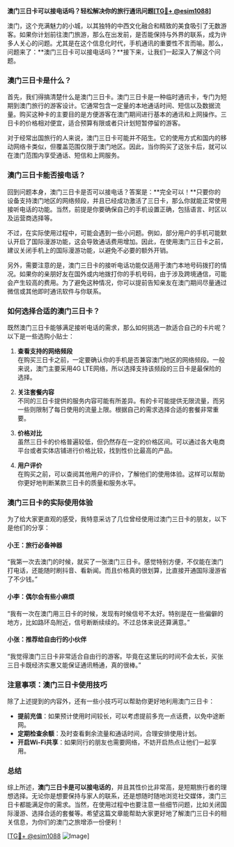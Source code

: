 **澳门三日卡可以接电话吗？轻松解决你的旅行通讯问题[[TG💪+ @esim1088](https://t.me/s/esim1088)]**

澳门，这个充满魅力的小城，以其独特的中西文化融合和精致的美食吸引了无数游客。如果你计划前往澳门旅游，那么在出发前，是否能保持与外界的联系，成为许多人关心的问题。尤其是在这个信息化时代，手机通讯的重要性不言而喻。那么，问题来了：**澳门三日卡可以接电话吗？**接下来，让我们一起深入了解这个问题。

### 澳门三日卡是什么？

首先，我们得搞清楚什么是澳门三日卡。澳门三日卡是一种临时通讯卡，专门为短期到澳门旅行的游客设计。它通常包含一定量的本地通话时间、短信以及数据流量。购买这种卡的主要目的是方便游客在澳门期间进行基本的通讯和上网操作。三日卡的价格相对便宜，适合预算有限或者只计划短暂停留的游客。

对于经常出国旅行的人来说，澳门三日卡可能并不陌生。它的使用方式和国内的移动网络卡类似，但覆盖范围仅限于澳门地区。因此，当你购买了这张卡后，就可以在澳门范围内享受通话、短信和上网服务。

### 澳门三日卡能否接电话？

回到问题本身，澳门三日卡是否可以接电话？答案是：**完全可以！**只要你的设备支持澳门地区的网络频段，并且已经成功激活了三日卡，那么你就能正常使用接听电话的功能。当然，前提是你要确保自己的手机设置正确，包括语言、时区以及运营商选择等。

不过，在实际使用过程中，可能会遇到一些小问题。例如，部分用户的手机可能默认开启了国际漫游功能，这会导致通话费用增加。因此，在使用澳门三日卡之前，建议关闭手机上的国际漫游功能，以避免不必要的额外开销。

另外，需要注意的是，澳门三日卡的接听电话功能仅适用于澳门本地号码拨打的情况。如果你的亲朋好友在国外或内地拨打你的手机号码，由于涉及跨境通信，可能会产生较高的费用。为了避免这种情况，你可以提前告知亲友在澳门期间尽量通过微信或其他即时通讯软件与你联系。

### 如何选择合适的澳门三日卡？

既然澳门三日卡能够满足接听电话的需求，那么如何挑选一款适合自己的卡片呢？以下是一些选购小贴士：

1. **查看支持的网络频段**  
   在购买三日卡之前，一定要确认你的手机是否兼容澳门地区的网络频段。一般来说，澳门主要采用4G LTE网络，所以选择支持该频段的三日卡是最保险的选择。

2. **关注套餐内容**  
   不同的三日卡提供的服务内容可能有所差异。有的卡可能提供无限流量，而另一些则限制了每日使用的流量上限。根据自己的需求选择合适的套餐非常重要。

3. **价格对比**  
   虽然三日卡的价格普遍较低，但仍然存在一定的价格区间。可以通过各大电商平台或者实体店铺进行价格比较，找到性价比最高的产品。

4. **用户评价**  
   在购买之前，可以查阅其他用户的评价，了解他们的使用体验。这样可以帮助你更好地判断某款三日卡的质量和服务水平。

### 澳门三日卡的实际使用体验

为了给大家更直观的感受，我特意采访了几位曾经使用过澳门三日卡的朋友，以下是他们的分享：

#### 小王：旅行必备神器
“我第一次去澳门的时候，就买了一张澳门三日卡。感觉特别方便，不仅能在澳门打电话，还能随时刷抖音、看新闻。而且价格真的很划算，比直接开通国际漫游省了不少钱。”

#### 小李：偶尔会有些小麻烦
“我有一次在澳门用三日卡的时候，发现有时候信号不太好。特别是在一些偏僻的地方，比如路环岛附近，信号断断续续的。不过总体来说还算满意。”

#### 小张：推荐给自由行的小伙伴
“我觉得澳门三日卡非常适合自由行的游客。毕竟在这里玩的时间不会太长，买张三日卡既经济实惠又能保证通讯畅通，真的很棒。”

### 注意事项：澳门三日卡使用技巧

除了上述提到的内容外，还有一些小技巧可以帮助你更好地利用澳门三日卡：

- **提前充值**：如果预计使用时间较长，可以考虑提前多充一点话费，以免中途断网。
- **定期检查余额**：及时查看剩余流量和通话时间，合理安排使用计划。
- **开启Wi-Fi共享**：如果同行的朋友也需要网络，不妨开启热点让他们一起享用。

### 总结

综上所述，**澳门三日卡是可以接电话的**，并且其性价比非常高，是短期旅行者的理想选择。无论你是想要保持与家人的联系，还是想随时随地浏览社交媒体，澳门三日卡都能满足你的需求。当然，在使用过程中也要注意一些细节问题，比如关闭国际漫游、选择合适的套餐等。希望这篇文章能帮助大家更好地了解澳门三日卡的相关信息，为你们的澳门之旅增添一份便利！

[[TG💪+ @esim1088](https://t.me/s/esim1088) ![Image](https://i.postimg.cc/4NQfJmqS/Snipaste-2025-05-13-00-14-12.png)]
